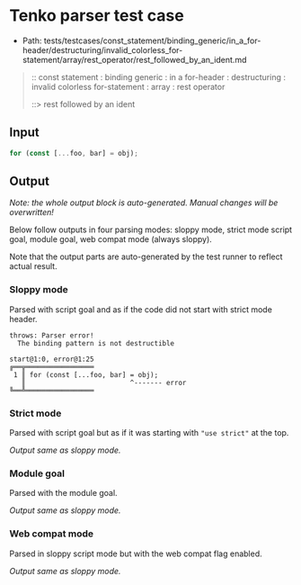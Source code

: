 # Tenko parser test case

- Path: tests/testcases/const_statement/binding_generic/in_a_for-header/destructuring/invalid_colorless_for-statement/array/rest_operator/rest_followed_by_an_ident.md

> :: const statement : binding generic : in a for-header : destructuring : invalid colorless for-statement : array : rest operator
>
> ::> rest followed by an ident

## Input

`````js
for (const [...foo, bar] = obj);
`````

## Output

_Note: the whole output block is auto-generated. Manual changes will be overwritten!_

Below follow outputs in four parsing modes: sloppy mode, strict mode script goal, module goal, web compat mode (always sloppy).

Note that the output parts are auto-generated by the test runner to reflect actual result.

### Sloppy mode

Parsed with script goal and as if the code did not start with strict mode header.

`````
throws: Parser error!
  The binding pattern is not destructible

start@1:0, error@1:25
╔══╦═════════════════
 1 ║ for (const [...foo, bar] = obj);
   ║                          ^------- error
╚══╩═════════════════

`````

### Strict mode

Parsed with script goal but as if it was starting with `"use strict"` at the top.

_Output same as sloppy mode._

### Module goal

Parsed with the module goal.

_Output same as sloppy mode._

### Web compat mode

Parsed in sloppy script mode but with the web compat flag enabled.

_Output same as sloppy mode._
